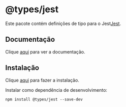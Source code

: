 # @types/jest

Este pacote contém definições de tipo para o Jest[Jest](jest.md).

## Documentação

Clique [aqui](https://github.com/DefinitelyTyped/DefinitelyTyped) para ver a documentação.

## Instalação

Clique [aqui](https://www.npmjs.com/package/@types/jest) para fazer a instalação.

Instalar como dependência de desenvolvimento:

```
npm install @types/jest --save-dev
```